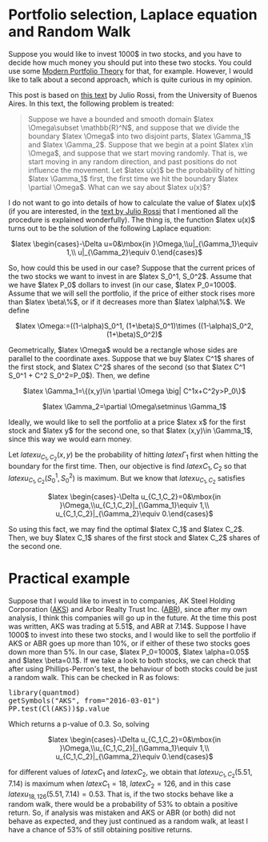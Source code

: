 # Portfolio selection, Laplace equation and Random Walk

Suppose you would like to invest 1000$ in two stocks, and you have to decide how much money you should put into these two stocks. You could use some <a href="http://www.investopedia.com/terms/m/modernportfoliotheory.asp">Modern Portfolio Theory</a> for that, for example. However, I would like to talk about a second approach, which is quite curious in my opinion.

This post is based on <a href="http://mate.dm.uba.ar/~jrossi/ToWandPDEs(2).pdf">this text</a> by Julio Rossi, from the University of Buenos Aires. In this text, the following problem is treated:
<blockquote>Suppose we have a bounded and smooth domain $latex \Omega\subset \mathbb{R}^N$, and suppose that we divide the boundary $latex \Omega$ into two disjoint parts, $latex \Gamma_1$ and $latex \Gamma_2$. Suppose that we begin at a point $latex x\in \Omega$, and suppose that we start moving randomly. That is, we start moving in any random direction, and past positions do not influence the movement. Let $latex u(x)$ be the probability of hitting $latex \Gamma_1$ first, the first time we hit the boundary $latex \partial \Omega$. What can we say about $latex u(x)$?</blockquote>
I do not want to go into details of how to calculate the value of $latex u(x)$ (if you are interested, in the <a href="http://mate.dm.uba.ar/~jrossi/ToWandPDEs(2).pdf">text by Julio Rossi</a> that I mentioned all the procedure is explained wonderfully). The thing is, the function $latex u(x)$ turns out to be the solution of the following Laplace equation:
<p style="text-align: center;">$latex \begin{cases}-\Delta u=0&amp;\mbox{in }\Omega,\\u|_{\Gamma_1}\equiv 1,\\ u|_{\Gamma_2}\equiv 0.\end{cases}$</p>
So, how could this be used in our case? Suppose that the current prices of the two stocks we want to invest in are $latex S_0^1, S_0^2$. Assume that we have $latex P_0$ dollars to invest (in our case, $latex P_0=1000$. Assume that we will sell the portfolio, if the price of either stock rises more than $latex \beta\%$, or if it decreases more than $latex \alpha\%$. We define
<p style="text-align: center;">$latex \Omega:=((1-\alpha)S_0^1, (1+\beta)S_0^1)\times ((1-\alpha)S_0^2, (1+\beta)S_0^2)$</p>
Geometrically, $latex \Omega$ would be a rectangle whose sides are parallel to the coordinate axes. Suppose that we buy $latex C^1$ shares of the first stock, and $latex C^2$ shares of the second (so that $latex C^1 S_0^1 + C^2 S_0^2=P_0$). Then, we define
<p style="text-align: center;">$latex \Gamma_1=\{(x,y)\in \partial \Omega \big| C^1x+C^2y&gt;P_0\}$</p>
<p style="text-align: center;">$latex \Gamma_2=\partial \Omega\setminus \Gamma_1$</p>
Ideally, we would like to sell the portfolio at a price $latex x$ for the first stock and $latex y$ for the second one, so that $latex (x,y)\in \Gamma_1$, since this way we would earn money.

Let $latex u_{C_1, C_2}(x,y)$ be the probability of hitting $latex \Gamma_1$ first when hitting the boundary for the first time. Then, our objective is find $latex C_1,C_2$ so that $latex u_{C_1,C_2}(S_0^1,S_0^2)$ is maximum. But we know that $latex u_{C_1,C_2}$ satisfies
<p style="text-align: center;">$latex \begin{cases}-\Delta u_{C_1,C_2}=0&amp;\mbox{in }\Omega,\\u_{C_1,C_2}|_{\Gamma_1}\equiv 1,\\ u_{C_1,C_2}|_{\Gamma_2}\equiv 0.\end{cases}$</p>
So using this fact, we may find the optimal $latex C_1$ and $latex C_2$. Then, we buy $latex C_1$ shares of the first stock and $latex C_2$ shares of the second one.
<h1>Practical example</h1>
Suppose that I would like to invest in to companies, AK Steel Holding Corporation (<a href="https://finance.yahoo.com/quote/AKS/">AKS</a>) and Arbor Realty Trust Inc. (<a href="https://finance.yahoo.com/quote/ABR/">ABR</a>), since after my own analysis, I think this companies will go up in the future. At the time this post was written, AKS was trading at 5.51$, and ABR at 7.14$. Suppose I have 1000$ to invest into these two stocks, and I would like to sell the portfolio if AKS or ABR goes up more than 10%, or if either of these two stocks goes down more than 5%. In our case, $latex P_0=1000$, $latex \alpha=0.05$ and $latex \beta=0.1$. If we take a look to both stocks, we can check that after using Phillips-Perron's test, the behaviour of both stocks could be just a random walk. This can be checked in R as folows:

<pre lang="PHP">
library(quantmod)
getSymbols("AKS", from="2016-03-01")
PP.test(Cl(AKS))$p.value
</pre>

Which returns a p-value of 0.3. So, solving

<p style="text-align: center;">$latex \begin{cases}-\Delta u_{C_1,C_2}=0&amp;\mbox{in }\Omega,\\u_{C_1,C_2}|_{\Gamma_1}\equiv 1,\\ u_{C_1,C_2}|_{\Gamma_2}\equiv 0.\end{cases}$</p>


for different values of $latex C_1$ and $latex C_2$, we obtain that $latex u_{C_1, C_2}(5.51, 7.14)$ is maximum when $latex C_1=18$, $latex C_2=126$, and in this case $latex u_{18, 126}(5.51, 7.14)=0.53$. That is, if the two stocks behave like a random walk, there would be a probability of 53% to obtain a positive return. So, if analysis was mistaken and AKS or ABR (or both) did not behave as expected, and they just continued as a random walk, at least I have a chance of 53% of still obtaining positive returns.
